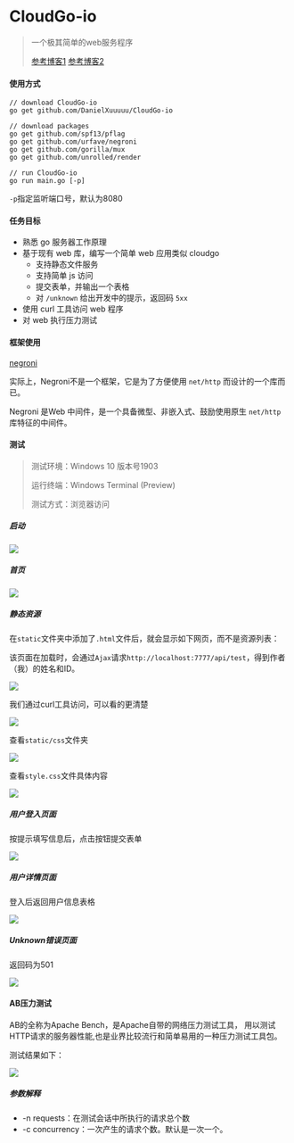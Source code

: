 # CloudGo-io

> 一个极其简单的web服务程序
>
> [参考博客1](https://blog.csdn.net/pmlpml/article/details/78404838 )	[参考博客2](https://blog.csdn.net/pmlpml/article/details/78539261 )

#### 使用方式

```/
// download CloudGo-io
go get github.com/DanielXuuuuu/CloudGo-io

// download packages
go get github.com/spf13/pflag
go get github.com/urfave/negroni
go get github.com/gorilla/mux
go get github.com/unrolled/render

// run CloudGo-io
go run main.go [-p]
```

`-p`指定监听端口号，默认为8080

#### 任务目标

+ 熟悉 go 服务器工作原理
+ 基于现有 web 库，编写一个简单 web 应用类似 cloudgo
  + 支持静态文件服务
  + 支持简单 js 访问
  + 提交表单，并输出一个表格
  + 对 `/unknown` 给出开发中的提示，返回码 `5xx`
+ 使用 curl 工具访问 web 程序
+ 对 web 执行压力测试

#### 框架使用

[negroni](https://github.com/urfave/negroni)

实际上，Negroni不是一个框架，它是为了方便使用 `net/http` 而设计的一个库而已。 

Negroni 是Web 中间件，是一个具备微型、非嵌入式、鼓励使用原生 `net/http` 库特征的中间件。 

#### 测试

> 测试环境：Windows 10 版本号1903
>
> 运行终端：Windows Terminal (Preview)
>
> 测试方式：浏览器访问

##### 启动

![](./img/start.png)

##### 首页

![](./img/home.png)

##### 静态资源

在`static`文件夹中添加了`.html`文件后，就会显示如下网页，而不是资源列表：

该页面在加载时，会通过`Ajax`请求` http://localhost:7777/api/test `，得到作者（我）的姓名和ID。

![](./img/static.png)

我们通过curl工具访问，可以看的更清楚

![](./img/curl.png)

查看`static/css`文件夹

![](./img/css.png)

查看`style.css`文件具体内容

![](./img/style.png)

##### 用户登入页面

按提示填写信息后，点击按钮提交表单

![](./img/signinPage.png)

##### 用户详情页面

登入后返回用户信息表格

![](./img/userPage.png)

##### Unknown错误页面

返回码为501

![](./img/501error.png)

#### AB压力测试

AB的全称为Apache Bench，是Apache自带的网络压力测试工具， 用以测试HTTP请求的服务器性能,也是业界比较流行和简单易用的一种压力测试工具包。

测试结果如下：

![](./img/ab_test.png)

##### 参数解释

+ -n requests：在测试会话中所执行的请求总个数
+ -c concurrency：一次产生的请求个数。默认是一次一个。 